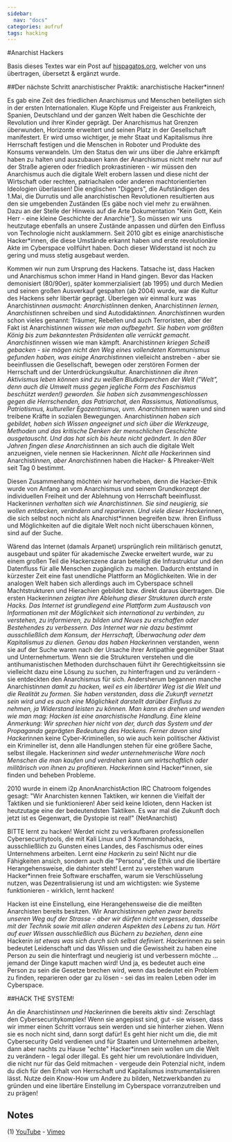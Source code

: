 ```yaml
---
sidebar:
  nav: "docs"
categories: aufruf
tags: hacking
---
```


#Anarchist Hackers

Basis dieses Textes war ein Post auf [hispagatos.org](https://hispagatos.org/post/anarchist-hackers/), welcher von uns übertragen, übersetzt & ergänzt wurde. 

##Der nächste Schritt anarchistischer Praktik: anarchistische Hacker*innen!

Es gab eine Zeit des friedlichen Anarchismus und Menschen beteiligten sich in der ersten Internationalen. Kluge Köpfe und Freigeister aus Frankreich, Spanien, Deutschland und der ganzen Welt haben die Geschichte der Revolution und ihrer Kinder geprägt. Der Anarchismus hat Grenzen überwunden, Horizonte erweitert und seinen Platz in der Gesellschaft manifestert. Er wird umso wichtiger, je mehr Staat und Kapitalismus ihre Herrschaft festigen und die Menschen in Roboter und Produkte des Konsums verwandeln. Um den Status den wir uns über die Jahre erkämpft haben zu halten und auszubauen kann der Anarchismus nicht mehr nur auf der Straße agieren oder friedlich prokrastinieren - wir müssen den Anarchismus auch die digitale Welt erobern lassen und diese nicht der Wirtschaft oder rechten, patriachalen oder anderen machtorientierten Ideologien überlassen! Die englischen "Diggers", die Aufständigen des 1.Mai, die Durrutis und alle anarchistischen Revolutionen resultierten aus den sie umgebenden Zuständen (Es gäbe noch viel mehr zu erwähnen. Dazu an der Stelle der Hinweis auf die Arte Dokumentation "Kein Gott, Kein Herr - eine kleine Geschichte der Anarchie"[1](#1). So müssen wir uns heutzutage ebenfalls an unsere Zustände anpassen und dürfen den Einfluss von Technologie nicht ausklammern. Seit 2010 gibt es einige anarchistische Hacker*innen, die diese Umstände erkannt haben und erste revolutionäre Akte im Cyberspace vollführt haben. Doch dieser Widerstand ist noch zu gering und muss stetig ausgebaut werden. 

Kommen wir nun zum Ursprung des Hackens. Tatsache ist, dass Hacken und Anarchismus schon immer Hand in Hand gingen. Bevor das Hacken demonisiert (80/90er), später kommerzialisiert (ab 1995) und durch Medien und seinen großen Ausverkauf gespalten (ab 2004) wurde, war die Kultur des Hackens sehr libertär geprägt. Überlegen wir einmal kurz was Anarchist*innen ausmacht: Anarchisti*innen denken, Anarchist*innen lernen, Anarchist*innen schreiben und sind Autodidakt*innen. Anarchist*innen wurden schon vieles genannt: Träumer, Rebellen und auch Terroristen, aber der Fakt ist Anarchist*innen wissen wie man aufbegehrt. Sie haben vom größten König bis zum bekanntesten Präsidenten alle verrückt gemacht. Anarchist*innen wissen wie man kämpft. Anarchist*innen kriegen Scheiß gebacken - sie mögen nicht den Weg eines vollendeten Kommunismus gefunden haben, was einige Anarchist*innen vielleicht anstreben - aber sie beeinflussen die Gesellschaft, bewegen oder zerstören Formen der Herrschaft und der Unterdrückungskultur. Anarchist*innen die ihren Aktivismus leben können sind zu weißen Blutkörperchen der Welt  ("Welt", denn auch die Umwelt muss gegen jegliche Form des Faschismus beschützt werden!) geworden. Sie haben sich zusammengeschlossen gegen die Herrschenden, das Patriarchat, den Rassismus, Nationalismus, Patriotismus, kultureller Egozentrismus, uvm. Anarchist*nnen waren und sind treibene Kräfte in sozialen Bewegungen. Anarchist*innen haben sich gebildet, haben sich Wissen angeeignet und sich über die Werkzeuge, Methoden und das kritische Denken der menschlichen Geschichte ausgetauscht. Und das hat sich bis heute nicht geändert. In den 80er Jahren fingen diese Anarchist*innen an sich auch die digitale Welt anzueignen, viele nennen sie Hacker*innen. Nicht alle Hacker*innen sind Anarchist*innen, aber Anarchist*innen haben die Hacker- &  Phreaker-Welt seit Tag 0 bestimmt. 

Diesen Zusammenhang möchten wir hervorheben, denn die Hacker-Ethik wurde von Anfang an vom Anarchismus und seinem Grundkonzept der individuellen Freiheit und der Ablehnung von Herrschaft beeinflusst. Hacker*innen verhalten sich wie Anarchistinnen. Sie sind neugierig, sie wollen entdecken, verändern und reparieren. Und viele dieser Hacker*innen, die sich selbst noch nicht als Anarchist*innen begreifen bzw. ihren Einfluss und Möglichkeiten auf die digitale Welt noch nicht überschauen können, sind auf der Suche. 

Wärend das Internet (damals Arpanet) ursprünglich rein militärisch genutzt, ausgebaut und später für akademische Zwecke erweitert wurde, war zu einem großen Teil die Hackerszene daran beteiligt die Infrastruktur und den Datenfluss für alle Menschen zugänglich zu machen. Dadurch entstand in kürzester Zeit eine fast unendliche Plattform an Möglichkeiten. Wie in der analogen Welt haben sich allerdings auch im Cyberspace schnell Machtstrukturen und Hierachien gebildet bzw. direkt daraus übertragen. Die ersten Hacker*innen zeigten ihre Ablehung dieser Strukturen durch erste Hacks. Das Internet ist grundlegend eine Plattform zum Austausch von Informationen mit der Möglichkeit sich international zu verbinden, zu verstehen, zu informieren, zu bilden und Neues zu erschaffen oder Bestehendes zu verbessern. Das Internet war nie dazu bestimmt ausschließlich dem Konsum, der Herrschaft, Überwachung oder dem Kapitalismus zu dienen. Genau das haben Hacker*innen verstanden, wenn sie auf der Suche waren nach der Ursache ihrer Antipathie gegenüber Staat und Unternehmertum. Wenn sie die Strukturen verstehen und die antihumanistischen Methoden durchschauen führt ihr Gerechtigkeitssinn sie vielleicht dazu eine Lösung zu suchen, zu hinterfragen und zu verändern - sie entdeckten den Anarchismus für sich. Andersherum begannen manche Anarchist*innen damit zu hacken, weil es ein libertärer Weg ist die Welt und die Realität zu formen. Sie haben verstanden, dass die Zukunft vernetzt sein wird und es auch eine Möglichkeit darstellt darüber Einfluss zu nehmen, ja Widerstand leisten zu können. Man kann es drehen und wenden wie man mag: Hacken ist eine anarchistische Handlung. Eine kleine Anmerkung: Wir sprechen hier nicht von der, durch das System und der Propaganda geprägten Bedeutung des Hackens. Ferner davon sind Hacker*innen keine Cyber-Kriminellen, so wie auch kein politischer Aktivist ein Krimineller ist, denn alle Handlungen stehen für eine größere Sache, selbst illegale. Hacker*innen sind 
weder unternehmerische Ware noch Menschen die man kaufen und verdrehen kann um wirtschaftlich oder militärisch von  ihnen zu profitieren. Hacker*innen sind Hacker*innen, sie finden und beheben Probleme. 

2010 wurde in einem i2p AnonAnarchistAction IRC Chatroom folgendes gesagt:
"Wir Anarchisten kennen Taktiken, wir kennen die Vielfalt der Taktiken und sie funktionieren! Aber seid keine Idioten, denn Hacken ist heutzutage eine der bedeutendsten Taktiken. Es war mal die Zukunft doch jetzt ist es Gegenwart, die Dystopie ist real!" (NetAnarchist)

BITTE lernt zu hacken! Werdet nicht zu verkaufbaren professionellen Cybersecuritytools, die mit Kali Linux und 3 Kommandohacks, ausschließlich zu Gunsten eines Landes, des Faschismus oder eines Unternehmens arbeiten. Lernt ein*e Hacker*in zu sein! Nicht nur die Fähigkeiten ansich, sondern auch die "Persona", die Ethik und die libertäre Herangehensweise, die dahinter steht!  Lernt zu verstehen warum Hacker*innen freie Software erschaffen, warum sie Verschlüsselung nutzen, was Dezentralisierung ist und am wichtigsten: wie Systeme funktionieren - wirklich, lernt hacken!

Hacken ist eine Einstellung, eine Herangehensweise die die meißten Anarchisten bereits besitzen. Wir Anarchist*innen gehen zwar bereits unseren Weg auf der Strasse - aber wir dürfen nicht vergessen, dasselbe mit der Technik sowie mit allen anderen Aspekten des Lebens zu tun. Hört auf euer Wissen ausschließlich aus Büchern zu beziehen, denn ein*e Hacker*in ist etwas was sich durch sich selbst definiert. Hacker*innen zu sein bedeutet Leidenschaft und das Wissen und die Gewissheit zu haben eine Person zu sein die hinterfragt und neugierig ist und verbessern möchte ... jemand der Dinge kaputt machen wird! Und ja, es bedeutet auch eine Person zu sein die Gesetze brechen wird, wenn das bedeutet ein Problem zu finden, reparieren oder gar zu lösen - sei das im realen Leben oder im Cyberspace.

##HACK THE SYSTEM!

An die Anarchist*innen und Hacker*innen die bereits aktiv sind: Zerschlagt den Cybersecuritykomplex! Wenn sie angepisst sind, gut - sie wissen, dass wir immer einen Schritt vorraus sein werden und sie hinterher ziehen. Wenn sie es noch nicht sind, dann sorgt dafür! Es geht hier nicht um die, die mit Cybersecurity Geld verdienen und für Staaten und Unternehmen arbeiten, dann aber nachts zu Hause "echte" Hacker*innen sein wollen um die Welt zu verändern - legal oder illegal. Es geht hier um revolutionäre Individuen, die nicht nur für das Geld mitmachen - vergeude dein Potenzial nicht, indem du dich für den Erhalt von Herrschaft und Kapitalismus instrumentalisieren lässt. Nutze dein Know-How um Andere zu bilden, Netzwerkbanden zu gründen und eine libertäre Einstellung im Cyberspace vorranzutreiben und zu prägen!

## Notes

(<a name="1">1</a>) [YouTube](https://www.youtube.com/watch?v=pod6XSemXnw) - [Vimeo](https://vimeo.com/220947409)